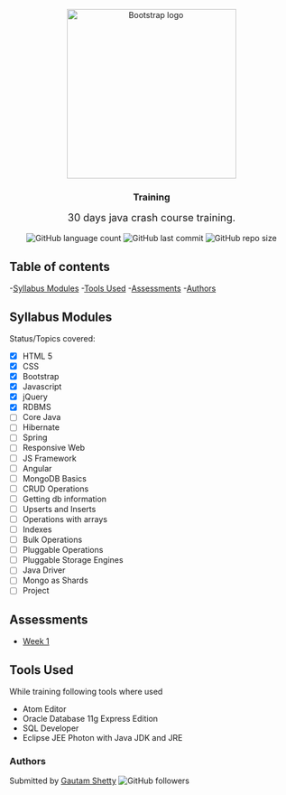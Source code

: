 
<p align="center">
  <a href="https://www.dxc.technology/">
    <img src="https://assets1.dxc.technology/newsroom/images/dxc_logo_hz_blk_rgb_300.png" alt="Bootstrap logo" width="300">
  </a>
</p>
<h3 align="center">Training</h3>
<p align="center">
	<font size="4">
		30 days java crash course training.
	</font><br><br>
<img alt="GitHub language count" src="https://img.shields.io/github/languages/count/gautam-shetty/training">	
<img alt="GitHub last commit" src="https://img.shields.io/github/last-commit/gautam-shetty/training">
<img alt="GitHub repo size" src="https://img.shields.io/github/repo-size/gautam-shetty/training">
</p>

## Table of contents
-[Syllabus Modules](#syllabus-modules)
-[Tools Used](#tools-used)
-[Assessments](#assessments)
-[Authors](#authors)

## Syllabus Modules

Status/Topics covered:

- [x] HTML 5
- [x] CSS
- [x] Bootstrap
- [x] Javascript
- [x] jQuery
- [x] RDBMS
- [ ] Core Java
- [ ] Hibernate
- [ ] Spring
- [ ] Responsive Web
- [ ] JS Framework
- [ ] Angular
- [ ] MongoDB Basics
- [ ] CRUD Operations
- [ ] Getting db information
- [ ] Upserts and Inserts
- [ ] Operations with arrays
- [ ] Indexes
- [ ] Bulk Operations
- [ ] Pluggable Operations
- [ ] Pluggable Storage Engines 
- [ ] Java Driver
- [ ] Mongo as Shards 
- [ ] Project

## Assessments
* [Week 1](https://github.com/gautam-shetty/assessments/tree/master/20092019)

## Tools Used
While training following tools where used
* Atom Editor
* Oracle Database 11g Express Edition
* SQL Developer
* Eclipse JEE Photon with Java JDK and JRE

### Authors
Submitted by [Gautam Shetty](https://github.com/gautam-shetty) <img alt="GitHub followers" src="https://img.shields.io/github/followers/gautam-shetty?label=Follow&style=social">

